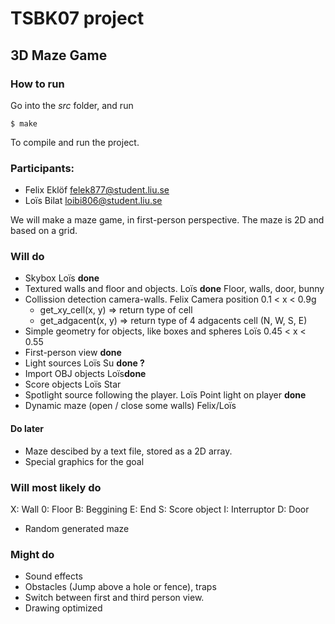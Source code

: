 # TSBK07 project

## 3D Maze Game
### How to run

Go into the *src* folder, and run

```
$ make
```

To compile and run the project.

### Participants:
- Felix Eklöf felek877@student.liu.se
- Loïs Bilat loibi806@student.liu.se

We will make a maze game, in first-person perspective. The maze is 2D and based on a grid.


### Will do

- Skybox Loïs **done**
- Textured walls and floor and objects. Loïs **done**
    Floor, walls, door, bunny
- Collission detection camera-walls. Felix Camera position 0.1 < x < 0.9g
    - get_xy_cell(x, y) => return type of cell
    - get_adgacent(x, y) => return type of 4 adgacents cell (N, W, S, E)
- Simple geometry for objects, like boxes and spheres Loïs 0.45 < x < 0.55
- First-person view **done**
- Light sources Loïs Su **done ?**
- Import OBJ objects Loïs**done**
- Score objects Loïs Star
- Spotlight source following the player. Loïs Point light on player **done**
- Dynamic maze (open / close some walls) Felix/Loïs

#### Do later
- Maze descibed by a text file, stored as a 2D array.
- Special graphics for the goal
### Will most likely do


X: Wall
0: Floor
B: Beggining
E: End
S: Score object
I: Interruptor
D: Door

- Random generated maze


### Might do

- Sound effects
- Obstacles (Jump above a hole or fence), traps
- Switch between first and third person view.
- Drawing optimized
